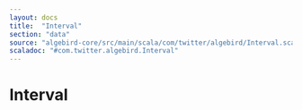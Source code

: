 ```yaml
---
layout: docs
title:  "Interval"
section: "data"
source: "algebird-core/src/main/scala/com/twitter/algebird/Interval.scala"
scaladoc: "#com.twitter.algebird.Interval"
---
```


# Interval
